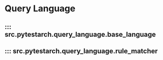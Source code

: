 #  Query Language

## ::: src.pytestarch.query_language.base_language

## ::: src.pytestarch.query_language.rule_matcher